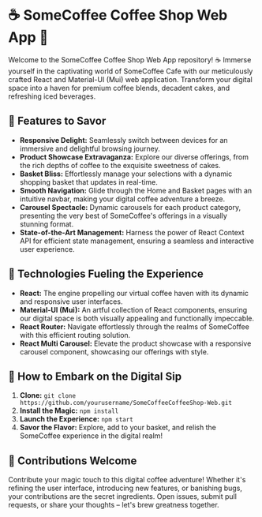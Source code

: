 # ☕ SomeCoffee Coffee Shop Web App 🌟
Welcome to the SomeCoffee Coffee Shop Web App repository! ☕ Immerse yourself in the captivating world of SomeCoffee Cafe with our meticulously crafted React and Material-UI (Mui) web application. Transform your digital space into a haven for premium coffee blends, decadent cakes, and refreshing iced beverages.

## 🌈 Features to Savor

- **Responsive Delight:** Seamlessly switch between devices for an immersive and delightful browsing journey.
- **Product Showcase Extravaganza:** Explore our diverse offerings, from the rich depths of coffee to the exquisite sweetness of cakes.
- **Basket Bliss:** Effortlessly manage your selections with a dynamic shopping basket that updates in real-time.
- **Smooth Navigation:** Glide through the Home and Basket pages with an intuitive navbar, making your digital coffee adventure a breeze.
- **Carousel Spectacle:** Dynamic carousels for each product category, presenting the very best of SomeCoffee's offerings in a visually stunning format.
- **State-of-the-Art Management:** Harness the power of React Context API for efficient state management, ensuring a seamless and interactive user experience.

## 🚀 Technologies Fueling the Experience

- **React:** The engine propelling our virtual coffee haven with its dynamic and responsive user interfaces.
- **Material-UI (Mui):** An artful collection of React components, ensuring our digital space is both visually appealing and functionally impeccable.
- **React Router:** Navigate effortlessly through the realms of SomeCoffee with this efficient routing solution.
- **React Multi Carousel:** Elevate the product showcase with a responsive carousel component, showcasing our offerings with style.

## 🌟 How to Embark on the Digital Sip

1. **Clone:** `git clone https://github.com/yourusername/SomeCoffeeCoffeeShop-Web.git`
2. **Install the Magic:** `npm install`
3. **Launch the Experience:** `npm start`
4. **Savor the Flavor:** Explore, add to your basket, and relish the SomeCoffee experience in the digital realm!

## 🎨 Contributions Welcome

Contribute your magic touch to this digital coffee adventure! Whether it's refining the user interface, introducing new features, or banishing bugs, your contributions are the secret ingredients. Open issues, submit pull requests, or share your thoughts – let's brew greatness together.
